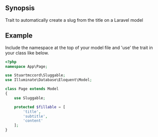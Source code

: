 ## Synopsis

Trait to automatically create a slug from the title on a Laravel model

## Example

Include the namespace at the top of your model file and 'use' the trait in your class like below.

```php
<?php
namespace App\Page;

use Stuartmccord\Sluggable;
use Illuminate\Database\Eloquent\Model;

class Page extends Model
{
    use Sluggable;

    protected $fillable = [
        'title',
        'subtitle',
        'content'
    ];
}
```